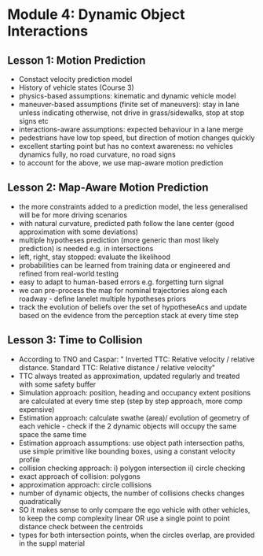 # Module 4: Dynamic Object Interactions
## Lesson 1: Motion Prediction
- Constact velocity prediction model
- History of vehicle states (Course 3)
- physics-based assumptions: kinematic and dynamic vehicle model
- maneuver-based assumptions (finite set of maneuvers): stay in lane unless indicating otherwise, not drive in grass/sidewalks, stop at stop signs etc
- interactions-aware assumptions: expected behaviour in a lane merge
- pedestrians have low top speed, but direction of motion changes quickly
- excellent starting point but has no context awareness: no vehicles dynamics fully, no road curvature, no road signs
- to account for the above, we use map-aware motion prediction

## Lesson 2: Map-Aware Motion Prediction
- the more constraints added to a prediction model, the less generalised will be for more driving scenarios
- with natural curvature, predicted path follow the lane center (good approximation with some deviations)
- multiple hypotheses prediction (more generic than most likely prediction) is needed e.g. in intersections
- left, right, stay stopped: evaluate the likelihood
- probabilities can be learned from training data or engineered and refined from real-world testing
- easy to adapt to human-based errors e.g. forgetting turn signal
- we can pre-process the map for nominal trajectories along each roadway - define lanelet multiple hypotheses priors
- track the evolution of beliefs over the set of hypotheseAcs and update based on the evidence from the perception stack at every time step

## Lesson 3: Time to Collision
- According to TNO and Caspar: " Inverted TTC: Relative velocity / relative distance. Standard TTC: Relative distance / relative velocity"
- TTC always treated as approximation, updated regularly and treated with some safety buffer
- Simulation approach: position, heading and occupancy extent positions are calculated at every time step (step by step approach, more comp expensive)
- Estimation approach: calculate swathe (area)/ evolution of geometry of each vehicle - check if the 2 dynamic objects will occupy the same space the same time
- Estimation approach assumptions: use object path intersection paths, use simple primitive like bounding boxes, using a constant velocity profile
- collision checking approach: i) polygon intersection ii) circle checking
- exact approach of collision: polygons
- approximation approach: circle collisions
- number of dynamic objects, the number of collisions checks changes quadratically 
- SO it makes sense to only compare the ego vehicle with other vehicles, to keep the comp complexity linear OR use a single point to point distance check between the centroids
- types for both intersection points, when the circles overlap, are provided in the suppl material
